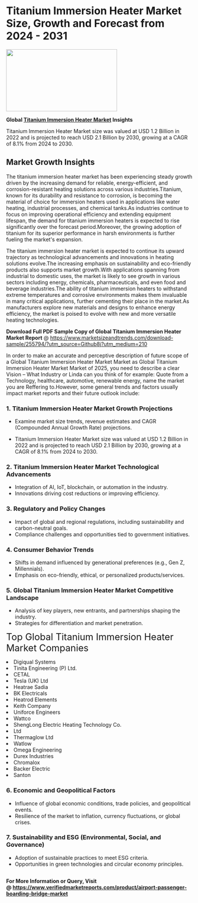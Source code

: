 <H1>Titanium Immersion Heater Market Size, Growth and Forecast from 2024 - 2031</H1><img class="aligncenter size-medium wp-image-584254" src="https://thirdeyenews.in/wp-content/uploads/2024/09/Global-Market-Research-300x168.jpeg" alt="" width="300" height="168" /><p><strong>Global&nbsp;<a href="https://www.marketsizeandtrends.com/download-sample/255794/?utm_source=Github8j?utm_medium=210">Titanium Immersion Heater Market</a> Insights</strong></p><p>Titanium Immersion Heater Market size was valued at USD 1.2 Billion in 2022 and is projected to reach USD 2.1 Billion by 2030, growing at a CAGR of 8.1% from 2024 to 2030.</p><p><h2>Market Growth Insights</h2> <p>The titanium immersion heater market has been experiencing steady growth driven by the increasing demand for reliable, energy-efficient, and corrosion-resistant heating solutions across various industries.Titanium, known for its durability and resistance to corrosion, is becoming the material of choice for immersion heaters used in applications like water heating, industrial processes, and chemical tanks.As industries continue to focus on improving operational efficiency and extending equipment lifespan, the demand for titanium immersion heaters is expected to rise significantly over the forecast period.Moreover, the growing adoption of titanium for its superior performance in harsh environments is further fueling the market's expansion.</p> <p>The titanium immersion heater market is expected to continue its upward trajectory as technological advancements and innovations in heating solutions evolve.The increasing emphasis on sustainability and eco-friendly products also supports market growth.With applications spanning from industrial to domestic uses, the market is likely to see growth in various sectors including energy, chemicals, pharmaceuticals, and even food and beverage industries.The ability of titanium immersion heaters to withstand extreme temperatures and corrosive environments makes them invaluable in many critical applications, further cementing their place in the market.As manufacturers explore new materials and designs to enhance energy efficiency, the market is poised to evolve with new and more versatile heating technologies.</p> <p><span class=""><strong>Download Full PDF Sample Copy of Global Titanium Immersion Heater Market Report</strong> @ <a href="https://www.marketsizeandtrends.com/download-sample/255794/?utm_source=Github8j?utm_medium=210" target="_blank">https://www.marketsizeandtrends.com/download-sample/255794/?utm_source=Github8j?utm_medium=210</a></span></p><p>In order to make an accurate and perceptive description of future scope of a Global&nbsp;Titanium Immersion Heater Market Market as Global&nbsp;Titanium Immersion Heater Market Market of 2025, you need to describe a clear Vision &ndash; What Industry or Linda can you think of for example: Quote from a Technology, healthcare, automotive, renewable energy, name the market you are Reffering to.However, some general trends and factors usually impact market reports and their future outlook include:</p><h3>1.&nbsp;<strong>Titanium Immersion Heater Market Growth Projections</strong></h3><ul><li>Examine market size trends, revenue estimates and CAGR (Compounded Annual Growth Rate) projections.</li><li><p>Titanium Immersion Heater Market size was valued at USD 1.2 Billion in 2022 and is projected to reach USD 2.1 Billion by 2030, growing at a CAGR of 8.1% from 2024 to 2030.</p></li></ul><h3>2.&nbsp;<strong>Titanium Immersion Heater Market Technological Advancements</strong></h3><ul><li>Integration of AI, IoT, blockchain, or automation in the industry.</li><li>Innovations driving cost reductions or improving efficiency.</li></ul><h3>3.&nbsp;<strong>Regulatory and Policy Changes</strong></h3><ul><li>Impact of global and regional regulations, including sustainability and carbon-neutral goals.</li><li>Compliance challenges and opportunities tied to government initiatives.</li></ul><h3>4.&nbsp;<strong>Consumer Behavior Trends</strong></h3><ul><li>Shifts in demand influenced by generational preferences (e.g., Gen Z, Millennials).</li><li>Emphasis on eco-friendly, ethical, or personalized products/services.</li></ul><h3>5.&nbsp;<strong>Global Titanium Immersion Heater Market Competitive Landscape</strong></h3><ul><li>Analysis of key players, new entrants, and partnerships shaping the industry.</li><li>Strategies for differentiation and market penetration.</li></ul><p data-pm-slice="1 1 []"><span style="color: inherit; font-family: inherit; font-size: 25px;">Top Global Titanium Immersion Heater Market Companies</span></p><div class="" data-test-id=""><p><li>Digiqual Systems</li><li> Tinita Engineering (P) Ltd.</li><li> CETAL</li><li> Tesla (UK) Ltd</li><li> Heatrae Sadia</li><li> BK Electricals</li><li> Heatrod Elements</li><li> Keith Company</li><li> Uniforce Engineers</li><li> Wattco</li><li> ShengLong Electric Heating Technology Co.</li><li>Ltd</li><li> Thermaglow Ltd</li><li> Watlow</li><li> Omega Engineering</li><li> Durex Industries</li><li> Chromalox</li><li> Backer Electric</li><li> Santon</li></p></div><h3>6.&nbsp;<strong>Economic and Geopolitical Factors</strong></h3><ul><li>Influence of global economic conditions, trade policies, and geopolitical events.</li><li>Resilience of the market to inflation, currency fluctuations, or global crises.</li></ul><h3>7.&nbsp;<strong>Sustainability and ESG (Environmental, Social, and Governance)</strong></h3><ul><li>Adoption of sustainable practices to meet ESG criteria.</li><li>Opportunities in green technologies and circular economy principles.</li></ul><h2><strong style="font-size: 14px;">For More Information or Query, Visit @&nbsp;</strong><a style="background-color: #ffffff; font-size: 14px;" href="https://www.marketsizeandtrends.com/report/titanium-immersion-heater-market/" target="_blank">https://www.verifiedmarketreports.com/product/airport-passenger-boarding-bridge-market</a></h2>